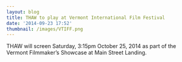 ```yaml
---
layout: blog
title: THAW to play at Vermont International Film Festival
date: '2014-09-23 17:52'
thumbnail: /images/VTIFF.png
---
```

THAW will screen Saturday, 3:15pm October 25, 2014 as part of the Vermont Filmmaker’s Showcase at Main Street Landing.
